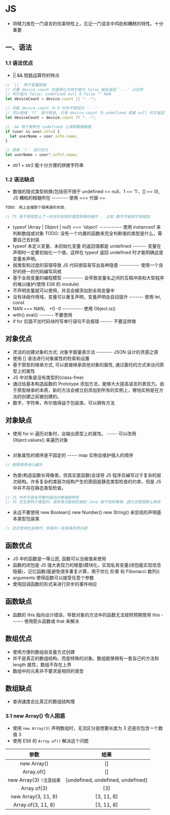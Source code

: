 # JS

- 将精力放在一门语言的优美特性上，忘记一门语言中鸡肋和糟糕的特性。十分重要

## 一、语法

### 1.1 语法优点

- || && 短路运算符的特点

```js
// `||` 用于变量赋值
// 只要 device.count 的值转化为布尔值为 false 就会返回 '- -' 占位符
// 布尔值为 false: undefined null 0 false "" NaN
let deviceCount = device.count || "- -";

// 可能 device.count 为 0 时并不想显示 '- -'
// 可以使用 `??` 进行改进, 只有 device.count 为 undefined 或者 null 时才返回 '- -'
let deviceCount = device.count ?? "- -";

//  && 用于避免在 undefined 上读取数据报错
if (user && user.info) {
  let userName = user.info.name;
}

// 使用 `?.` 进行优化
let userName = user?.info?.name;
```

- str1 + str2 能十分方便的拼接字符串

### 1.2 语法缺点

- 数值的隐式类型转换(包括但不限于 undefined == null、1 == '1'、[] == 0), JS 糟粕的精髓所在 -------- 使用 === 代替 ==

```js
TODO: 网上去搜那个很离谱的东西;

// TS 是不是就禁止了一些涉及到隐形类型转换的操作 ， 比如 数字不能和字母相加
```

- typeof (Array | Object | null) === 'object' ----------- 使用 instanceof 来判断数组或对象
  TODO: 没有一个内置的函数来完全判断值的类型是什么，需要自己去封装
- typeof 未定义变量、未初始化变量 的返回值都是 undefined ------- 变量在声明时一定要初始化一个值，这样在 typeof 返回 undefined 时才能明确这是变量未声明。
- 弱类型和过度的容错导致 JS 代码很容易写出各种隐患 ---------- 使用一个良好的统一的代码编写风格
- 基于全局变量的编程模型 ---------- 会导致变量名之间的互相冲突和大型程序的难以维护(使用 ES6 的 module)
- 不声明变量就可以使用，并且会被添加到全局变量中
- 没有块级作用域，变量可以重复声明，变量声明会自动提升 ------- 使用 let, const
- NAN === NAN， +0 -0 ---------- 使用 Object.is()
- with() eval() ------- 不要使用
- if for 后面不加代码块时写单行语句不会报错 ------ 不要这样做

## 对象优点

- 灵活的创建对象的方式: 对象字面量表示法 -------- JSON 设计的灵感之源
- 使用 [] 语法进行对象属性的检索和设置
- 基于原型的继承方式, 可以直接继承其他对象的属性, 通过委托的方式来访问原型上的属性
- JS 中对象是没有类型的(class-free)
- 通过给基本构造函数的 Prototype 添加方法，能够大大提高语言的表现力。由于原型继承的本质，新的方法会被立刻添加到所有的实例上，哪怕实例是在方法的创建之前被创建的。
- 数字，字符串，布尔值得益于包装类，可以拥有方法

## 对象缺点

- 使用 for in 遍历对象时，会输出原型上的属性。 ----- 可以改用 Object.values() 来遍历对象

```js

```

- 对象属性的顺序是不固定的 ----- map 实例会维护插入的顺序

```js
// 按照顺序进行遍历
```

- 伪类(构造函数长得像类，但其实是函数)会误导 JS 程序员编写过于复杂的层次结构。许多复杂的类层次结构产生的原因是静态类型检查的约束，但是 JS 中并不存在静态类型检查。

```js
// JS 中并不具有完整的面向对象编程特性
// JS 天生是鸭子类型的，很多情况能轻松做到 Java 做不到的事情，因为无需搞那么麻烦
```

- 永远不要使用 new Boolean() new Number() new String() 来显视的声明基本类型包装类

```js
// 显式使用包装类时，带来的一些匪夷所思问题
```

## 函数优点

- JS 中的函数是一等公民, 函数可以当做值来使用
- 函数的闭包是 JS 强大表现力的根基(模块化，实现私有变量(闭包能实现信息隐蔽)，记忆函数(能避免很多重复计算，用于优化 阶乘 和 Fibonacci 数列))
- arguments 使得函数可以接受任意个参数
- 使用回调函数的形式来进行异步的事件响应

## 函数缺点

- 函数的 this 指向设计错误，导致对象的方法中的函数无法按照预期使用 this ------ 使用箭头函数或 that 来解决

## 数组优点

- 使用方便的数组自变量方式创建
- 并不是真正的数组结构，而是特殊的对象。数组能够拥有一套自己的方法和 length 属性，数组不存在上界
- 数组中的元素并不要求是相同的类型

## 数组缺点

- 查询速度会比真正的数组结构慢

### 3.1 new Array() 令人困惑

- 使用 `new Array(3)` 声明数组时，无法区分是想要长度为 3 还是仅包含一个数值 3
- 使用 ES6 的 `Array.of()` 解决这个问题

|           参数           |               结果                |
| :----------------------: | :-------------------------------: |
|       new Array()        |                []                 |
|        Array.of()        |                []                 |
| new Array(3) `!注意结果` | [undefined, undefined, undefined] |
|       Array.of(3)        |                [3]                |
|   new Array(3, 11, 8)    |            [3, 11, 8]             |
|    Array.of(3, 11, 8)    |            [3, 11, 8]             |
